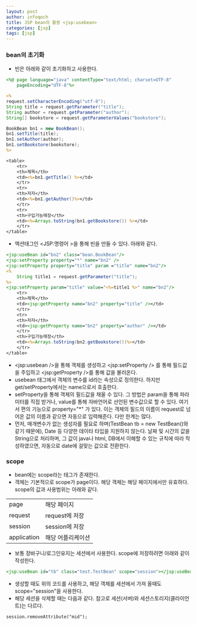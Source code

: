 ```yaml
---
layout: post
author: infoqoch
title: JSP bean의 활용 <jsp:usebean>
categories: [jsp]
tags: [jsp]
---
```



### bean의 초기화
- 빈은 아래와 같이 초기화하고 사용한다. 

```jsp
<%@ page language="java" contentType="text/html; charset=UTF-8"
    pageEncoding="UTF-8"%>

<% 
request.setCharacterEncoding("utf-8");
String title = request.getParameter("title");
String author = request.getParameter("author");
String[] bookstore = request.getParameterValues("bookstore");

BookBean bn1 = new BookBean();
bn1.setTitle(title);
bn1.setAuthor(author);
bn1.setBookstore(bookstore);
%>

<table>
	<tr>
	<th>제목</th>
	<td><%=bn1.getTitle() %></td>
	</tr>
	<tr>
	<th>저자</th>
	<td><%=bn1.getAuthor()%></td>
	</tr>
	<tr>
	<th>구입가능매장</th>
	<td><%=Arrays.toString(bn1.getBookstore()) %></td>
	</tr>
</table>
```

- 액션태그인 <JSP:명령어 >을 통해 빈을 만들 수 있다. 아래와 같다. 

```jsp
<jsp:useBean id="bn2" class="bean.BookBean"/>
<jsp:setProperty property="*" name="bn2" />
<jsp:setProperty property="title" param ="title" name="bn2"/>
<%
	String title1 = request.getParameter("title");
%>
<jsp:setProperty param="title" value="<%=title1 %>" name="bn2"/>
	<tr>
	<th>제목</th>
	<td><jsp:getProperty name="bn2" property="title" /></td>
	</tr>
	<tr>
	<th>저자</th>
	<td><jsp:getProperty name="bn2" property="author" /></td>
	</tr>
	<th>구입가능매장</th>
	<td><%=Arrays.toString(bn2.getBookstore())%></td>
	</tr>
</table>

```

- <jsp:usebean />을 통해 객체를 생성하고 <jsp:setProperty /> 를 통해 필드값을 주입하고 <jsp:getProperty />를 통해 값을 불러온다. 
- usebean 태그에서 객체의 변수를 id라는 속성으로 정의한다. 하지만 get/setProperty에서는 name으로서 호출한다. 
- setProperty을 통해 객체의 필드값을 채울 수 있다. 그 방법은 param을 통해 파라미터를 직접 받거나, value를 통해 자바언어로 선언된 변수값으로 할 수 있다. 여기서 편의 기능으로  property="*" 가 있다. 이는 객체의 필드의 이름이 request로 넘어온 값의 이름과 같으면 자동으로 입력해준다. 다만 한계는 많다. 
- 먼저, 매개변수가 없는 생성자를 필요로 하며(TestBean tb = new TestBean()와 같기 때문에), Date 등 다양한 데이타 타입을 지원하지 않는다. 날짜 및 시간의 값을 String으로 처리하며, 그 값이 java나 html, DB에서 이해할 수 있는 규칙에 따라 작성하였으면, 자동으로 date에 걸맞는 값으로 전환한다. 

### scope
- bean에는 scope라는 태그가 존재한다.
- 객체는 기본적으로 scope가 page이다. 해당 객체는 해당 페이지에서만 유효하다. scope의 값과 사용범위는 아래와 같다.
<table>
  <tr>
    <td>page</td>
    <td>해당 페이지</td>
  </tr>  
  <tr>
    <td>request</td>
    <td>request에 저장</td>
  </tr>  
  <tr>
    <td>session</td>
    <td>session에 저장</td>
  </tr>  
  <tr>
    <td>application</td>
    <td>해당 어플리케이션</td>
  </tr>  
</table>

- 보통 장바구니/로그인유지는 세션에서 사용한다. scope에 저장하려면 아래와 같이 작성한다. 

```jsp
<jsp:useBean id="tb" class="test.TestBean" scope="session"></jsp:useBean>
```

- 생성할 때도 위의 코드를 사용하고, 해당 객체를 세션에서 가져 올때도 scope="session"을 사용한다. 
- 해당 세션을 삭제할 때는 다음과 같다. 참고로 세션(서버)와 세션스토리지(클라이언트)는 다르다. 

```jsp
session.removeAttribute("mid");    
```

